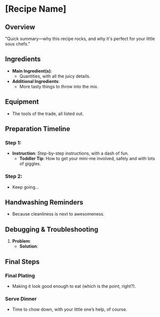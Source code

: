 # [Recipe Name]

## Overview
"Quick summary—why this recipe rocks, and why it's perfect for your little sous chefs."

## Ingredients
- **Main Ingredient(s)**: 
  - Quantities, with all the juicy details.
- **Additional Ingredients**:
  - More tasty things to throw into the mix.

## Equipment
- The tools of the trade, all listed out.

## Preparation Timeline

### Step 1: 
- **Instruction**: Step-by-step instructions, with a dash of fun.
  - **Toddler Tip**: How to get your mini-me involved, safely and with lots of giggles.

### Step 2: 
- Keep going... 

## Handwashing Reminders
- Because cleanliness is next to awesomeness.

## Debugging & Troubleshooting
1. **Problem**:
   - **Solution**: 

## Final Steps

### Final Plating
- Making it look good enough to eat (which is the point, right?).

### Serve Dinner
- Time to chow down, with your little one’s help, of course.